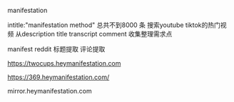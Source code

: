 manifestation

intitle:"manifestation method"
总共不到8000 条 搜索youtube tiktok的热门视频 从description title transcript comment 收集整理需求点


manifest reddit 标题提取 评论提取




https://twocups.heymanifestation.com


https://369.heymanifestation.com/

mirror.heymanifestation.com
